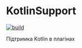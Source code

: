 # KotlinSupport
[![build](https://github.com/Craftoriya/KotlinSupport/actions/workflows/gradle.yml/badge.svg?branch=master)](https://github.com/Craftoriya/KotlinSupport/actions/workflows/gradle.yml)

Підтримка Kotlin в плагінах

